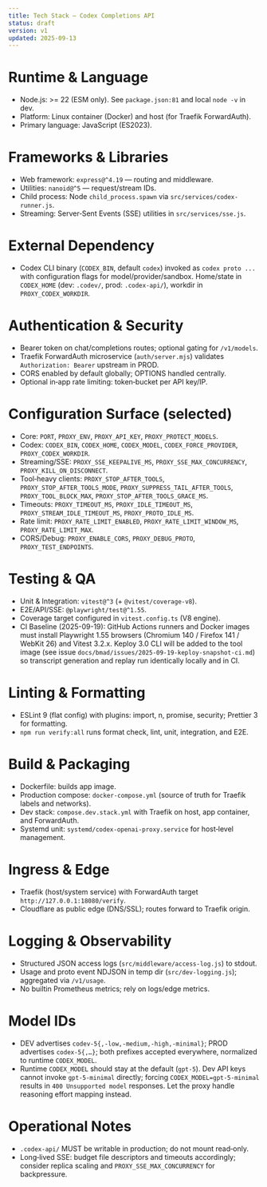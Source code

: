 ```yaml
---
title: Tech Stack — Codex Completions API
status: draft
version: v1
updated: 2025-09-13
---
```


# Runtime & Language

- Node.js: >= 22 (ESM only). See `package.json:81` and local `node -v` in dev.
- Platform: Linux container (Docker) and host (for Traefik ForwardAuth).
- Primary language: JavaScript (ES2023).

# Frameworks & Libraries

- Web framework: `express@^4.19` — routing and middleware.
- Utilities: `nanoid@^5` — request/stream IDs.
- Child process: Node `child_process.spawn` via `src/services/codex-runner.js`.
- Streaming: Server‑Sent Events (SSE) utilities in `src/services/sse.js`.

# External Dependency

- Codex CLI binary (`CODEX_BIN`, default `codex`) invoked as `codex proto ...` with configuration flags for model/provider/sandbox. Home/state in `CODEX_HOME` (dev: `.codev/`, prod: `.codex-api/`), workdir in `PROXY_CODEX_WORKDIR`.

# Authentication & Security

- Bearer token on chat/completions routes; optional gating for `/v1/models`.
- Traefik ForwardAuth microservice (`auth/server.mjs`) validates `Authorization: Bearer` upstream in PROD.
- CORS enabled by default globally; OPTIONS handled centrally.
- Optional in‑app rate limiting: token‑bucket per API key/IP.

# Configuration Surface (selected)

- Core: `PORT`, `PROXY_ENV`, `PROXY_API_KEY`, `PROXY_PROTECT_MODELS`.
- Codex: `CODEX_BIN`, `CODEX_HOME`, `CODEX_MODEL`, `CODEX_FORCE_PROVIDER`, `PROXY_CODEX_WORKDIR`.
- Streaming/SSE: `PROXY_SSE_KEEPALIVE_MS`, `PROXY_SSE_MAX_CONCURRENCY`, `PROXY_KILL_ON_DISCONNECT`.
- Tool‑heavy clients: `PROXY_STOP_AFTER_TOOLS`, `PROXY_STOP_AFTER_TOOLS_MODE`, `PROXY_SUPPRESS_TAIL_AFTER_TOOLS`, `PROXY_TOOL_BLOCK_MAX`, `PROXY_STOP_AFTER_TOOLS_GRACE_MS`.
- Timeouts: `PROXY_TIMEOUT_MS`, `PROXY_IDLE_TIMEOUT_MS`, `PROXY_STREAM_IDLE_TIMEOUT_MS`, `PROXY_PROTO_IDLE_MS`.
- Rate limit: `PROXY_RATE_LIMIT_ENABLED`, `PROXY_RATE_LIMIT_WINDOW_MS`, `PROXY_RATE_LIMIT_MAX`.
- CORS/Debug: `PROXY_ENABLE_CORS`, `PROXY_DEBUG_PROTO`, `PROXY_TEST_ENDPOINTS`.

# Testing & QA

- Unit & Integration: `vitest@^3` (+ `@vitest/coverage-v8`).
- E2E/API/SSE: `@playwright/test@^1.55`.
- Coverage target configured in `vitest.config.ts` (V8 engine).
- CI Baseline (2025-09-19): GitHub Actions runners and Docker images must install Playwright 1.55 browsers (Chromium 140 / Firefox 141 / WebKit 26) and Vitest 3.2.x. Keploy 3.0 CLI will be added to the tool image (see issue `docs/bmad/issues/2025-09-19-keploy-snapshot-ci.md`) so transcript generation and replay run identically locally and in CI.

# Linting & Formatting

- ESLint 9 (flat config) with plugins: import, n, promise, security; Prettier 3 for formatting.
- `npm run verify:all` runs format check, lint, unit, integration, and E2E.

# Build & Packaging

- Dockerfile: builds app image.
- Production compose: `docker-compose.yml` (source of truth for Traefik labels and networks).
- Dev stack: `compose.dev.stack.yml` with Traefik on host, app container, and ForwardAuth.
- Systemd unit: `systemd/codex-openai-proxy.service` for host‑level management.

# Ingress & Edge

- Traefik (host/system service) with ForwardAuth target `http://127.0.0.1:18080/verify`.
- Cloudflare as public edge (DNS/SSL); routes forward to Traefik origin.

# Logging & Observability

- Structured JSON access logs (`src/middleware/access-log.js`) to stdout.
- Usage and proto event NDJSON in temp dir (`src/dev-logging.js`); aggregated via `/v1/usage`.
- No builtin Prometheus metrics; rely on logs/edge metrics.

# Model IDs

- DEV advertises `codev-5{,-low,-medium,-high,-minimal}`; PROD advertises `codex-5{,…}`; both prefixes accepted everywhere, normalized to runtime `CODEX_MODEL`.
- Runtime `CODEX_MODEL` should stay at the default (`gpt-5`). Dev API keys cannot invoke `gpt-5-minimal`
  directly; forcing `CODEX_MODEL=gpt-5-minimal` results in `400 Unsupported model` responses. Let the
  proxy handle reasoning effort mapping instead.

# Operational Notes

- `.codex-api/` MUST be writable in production; do not mount read‑only.
- Long‑lived SSE: budget file descriptors and timeouts accordingly; consider replica scaling and `PROXY_SSE_MAX_CONCURRENCY` for backpressure.
